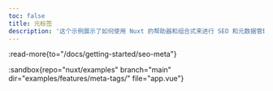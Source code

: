 ```yaml
---
toc: false
title: 元标签
description: '这个示例展示了如何使用 Nuxt 的帮助器和组合式来进行 SEO 和元数据管理。'
---
```


:read-more{to="/docs/getting-started/seo-meta"}

:sandbox{repo="nuxt/examples" branch="main" dir="examples/features/meta-tags/" file="app.vue"}
